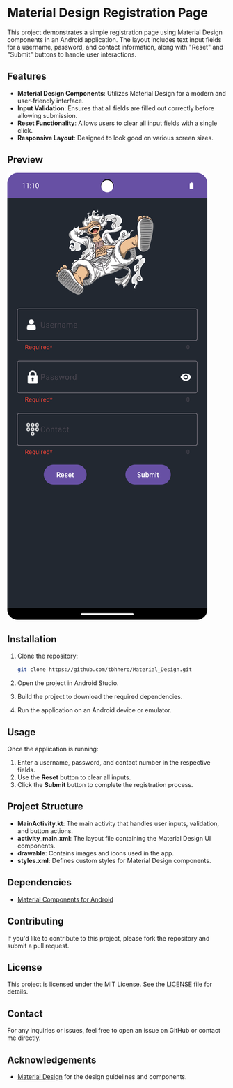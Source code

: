 
# Material Design Registration Page

This project demonstrates a simple registration page using Material Design components in an Android application. The layout includes text input fields for a username, password, and contact information, along with "Reset" and "Submit" buttons to handle user interactions.

## Features

- **Material Design Components**: Utilizes Material Design for a modern and user-friendly interface.
- **Input Validation**: Ensures that all fields are filled out correctly before allowing submission.
- **Reset Functionality**: Allows users to clear all input fields with a single click.
- **Responsive Layout**: Designed to look good on various screen sizes.

## Preview

![App Screenshot](screenshot.png)

## Installation

1. Clone the repository:

   ```bash
   git clone https://github.com/tbhhero/Material_Design.git
   ```

2. Open the project in Android Studio.

3. Build the project to download the required dependencies.

4. Run the application on an Android device or emulator.

## Usage

Once the application is running:

1. Enter a username, password, and contact number in the respective fields.
2. Use the **Reset** button to clear all inputs.
3. Click the **Submit** button to complete the registration process.

## Project Structure

- **MainActivity.kt**: The main activity that handles user inputs, validation, and button actions.
- **activity_main.xml**: The layout file containing the Material Design UI components.
- **drawable**: Contains images and icons used in the app.
- **styles.xml**: Defines custom styles for Material Design components.

## Dependencies

- [Material Components for Android](https://github.com/material-components/material-components-android)

## Contributing

If you'd like to contribute to this project, please fork the repository and submit a pull request.

## License

This project is licensed under the MIT License. See the [LICENSE](LICENSE) file for details.

## Contact

For any inquiries or issues, feel free to open an issue on GitHub or contact me directly.

## Acknowledgements

- [Material Design](https://material.io/develop/android) for the design guidelines and components.
